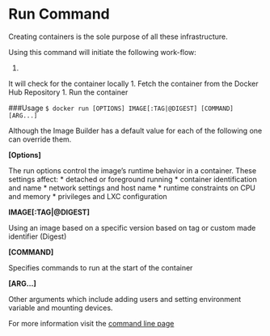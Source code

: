 # Run Command
Creating containers is the sole purpose of all these infrastructure.

Using this command will initiate the following work-flow:

1. 
It will check for the container locally
1. 
Fetch the container from the Docker Hub Repository
1. 
Run the container

###Usage
```$ docker run [OPTIONS] IMAGE[:TAG|@DIGEST] [COMMAND] [ARG...]```

Although the Image Builder has a default value for each of the following one can override them.

**[Options]**

The run options control the image’s runtime behavior in a container. These settings affect:
* 
detached or foreground running
* 
container identification and name
* 
network settings and host name
* 
runtime constraints on CPU and memory
* 
privileges and LXC configuration

**IMAGE[:TAG|@DIGEST]**

Using an image based on a specific version based on tag or custom made identifier (Digest)

**[COMMAND]**

Specifies commands to run at the start of the container

**[ARG…]**

Other arguments which include adding users and setting environment variable and mounting devices.


For more information visit the [command line page](https://docs.docker.com/reference/commandline/run/)